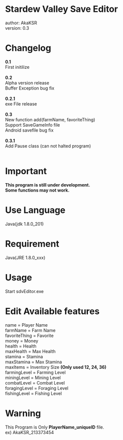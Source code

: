 # Stardew Valley Save Editor

author: AkaKSR<br />
version: 0.3<br />

# Changelog
<b>0.1</b><br/>
First initilize<br/><br/>
<b>0.2</b><br/>
Alpha version release<br/>
Buffer Exception bug fix<br/><br/>
<b>0.2.1</b><br/>
exe File release<br/><br/>
<b>0.3</b><br/>
New function add(farmName, favoriteThing)<br/>
Support SaveGameInfo file<br/>
Android savefile bug fix<br/><br/>
<b>0.3.1</b><br/>
Add Pause class (can not halted program)<br/><br/>

# Important
<b>This program is still under development.</b><br />
<b>Some functions may not work.</b><br />

# Use Language
Java(jdk 1.8.0_201)<br />

# Requirement
Java(JRE 1.8.0_xxx)<br />

# Usage
Start sdvEditor.exe

# Edit Available features
name = Player Name<br />
farmName = Farm Name<br />
favoriteThing = Favorite<br />
money = Money<br />
health = Health<br />
maxHealth = Max Health<br />
stamina = Stamina<br />
maxStamina = Max Stamina<br />
maxItems = Inventory Size <b>(Only used 12, 24, 36)</b><br />
farmingLevel = Farming Level<br />
miningLevel = Mining Level<br />
combatLevel = Combat Level<br />
foragingLevel = Foraging Level<br />
fishingLevel = Fishing Level<br />

# Warning
This Program is Only <b>PlayerName_uniqueID</b> file.<br />
ex) AkaKSR_213373454<br />

